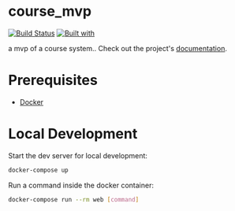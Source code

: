 # course_mvp

[![Build Status](https://travis-ci.org/kkuzar/course_mvp.svg?branch=master)](https://travis-ci.org/kkuzar/course_mvp)
[![Built with](https://img.shields.io/badge/Built_with-Cookiecutter_Django_Rest-F7B633.svg)](https://github.com/agconti/cookiecutter-django-rest)

a mvp of a course system.. Check out the project's [documentation](http://kkuzar.github.io/course_mvp/).

# Prerequisites

- [Docker](https://docs.docker.com/docker-for-mac/install/)  

# Local Development

Start the dev server for local development:
```bash
docker-compose up
```

Run a command inside the docker container:

```bash
docker-compose run --rm web [command]
```
